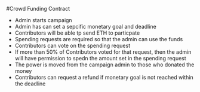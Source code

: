 #Crowd Funding Contract

- Admin starts campaign
- Admin has can set a sepcific monetary goal and deadline
- Contributors will be able tp send ETH to particpate 
- Spending requests are required so that the admin can use the funds
- Contributors can vote on the spending request
- If more than 50% of Contributors voted for that request, then the admin will have permission to spedn the amount set in the spending request
- The power is moved from the campaign admin to those who donated the money
- Contributors can request a refund if monetary goal is not reached within the deadline

